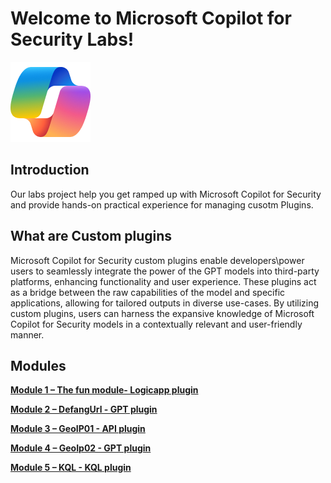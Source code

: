 # Welcome to Microsoft Copilot for Security Labs!

![Security CoPilot Logo](https://github.com/Azure/Copilot-For-Security/blob/main/Images/ic_fluent_copilot_64_64%402x.png)

## Introduction

Our labs project help you get ramped up with Microsoft Copilot for Security and provide hands-on practical experience for managing cusotm Plugins.


## What are Custom plugins

Microsoft Copilot for Security custom plugins enable developers\power users to seamlessly integrate the power of the GPT models into third-party platforms, enhancing functionality and user experience. 
These plugins act as a bridge between the raw capabilities of the model and specific applications, allowing for tailored outputs in diverse use-cases. 
By utilizing custom plugins, users can harness the expansive knowledge of Microsoft Copilot for Security models in a contextually relevant and user-friendly manner.


## Modules

[**Module 1 – The fun module- Logicapp plugin**](https://github.com/Azure/Copilot-For-Security/tree/main/Technical%20Workshops/Custom%20Plugin%20Workshop/Task01_Send_jokeByemail)

[**Module 2 – DefangUrl - GPT plugin**](https://github.com/Azure/Copilot-For-Security/tree/main/Technical%20Workshops/Custom%20Plugin%20Workshop/Task02_Defang_URL)

[**Module 3 – GeoIP01 - API plugin**](https://github.com/Azure/Copilot-For-Security/tree/main/Technical%20Workshops/Custom%20Plugin%20Workshop/Task03_GEO_IP_report)

[**Module 4 – GeoIp02 - GPT plugin**](https://github.com/Azure/Copilot-For-Security/tree/main/Technical%20Workshops/Custom%20Plugin%20Workshop/Task04_GEO_IP_script)

[**Module 5 – KQL - KQL plugin**](https://github.com/Azure/Copilot-For-Security/blob/main/Workshop/Custom_Plugin/Task05_KQL/readme.md)

